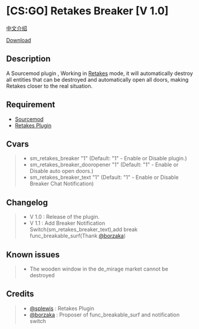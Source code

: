 [CS:GO] Retakes Breaker [V 1.0]
===================

[中文介绍](https://github.com/RoyZ-CSGO/Retakes_Breaker/blob/master/readme-zh-CN.md)


[Download](https://github.com/RoyZ-CSGO/Retakes_Breaker/releases/latest)


Description
-------------
A Sourcemod plugin , Working in [Retakes](https://github.com/splewis/csgo-retakes) mode, it will automatically destroy all entities that can be destroyed and automatically open all doors, making Retakes closer to the real situation.

Requirement
-------------
- [Sourcemod](https://github.com/alliedmodders/sourcemod)
- [Retakes Plugin](https://github.com/splewis/csgo-retakes)

Cvars
-------------
> - sm_retakes_breaker "1" (Default: "1" - Enable or Disable plugin.)
> - sm_retakes_breaker_dooropener "1" (Default: "1" - Enable or Disable auto open doors.)
> - sm_retakes_breaker_text "1" (Default: "1" - Enable or Disable Breaker Chat Notification)

Changelog
-------------
> - V 1.0 : Release of the plugin.
> - V 1.1 : Add Breaker Notification Switch(sm_retakes_breaker_text),add break func_breakable_surf(Thank [@borzaka](https://forums.alliedmods.net/member.php?u=300959))

Known issues
-------------
> - The wooden window in the de_mirage market cannot be destroyed

Credits
-------------
> - [@splewis](https://github.com/splewis) : Retakes Plugin
> - [@borzaka](https://forums.alliedmods.net/member.php?u=300959) : Proposer of func_breakable_surf and notification switch